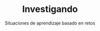---
title: "Investigando"
url: "/recursos-fisica-quimica/actividades-juegos/2eso-3eso/investigando"
subtitle: Situaciones de aprendizaje basado en retos
summary: "Situaciones de aprendizaje basado en retos."
breadcrumbs: ["recursos-fisica-quimica","actividades-juegos-2eso-3eso"]
tags:
- actividades
- 2º ESO
- 3º ESO
- actividad-científica
- materia
- movimiento
- fuerzas
- energía
- eXeLearning
categories:
- Física
- Química
weight: 1

# Optional external URL for project (replaces project detail page).
external_link: "https://cedec.intef.es/situaciones-de-aprendizaje-edia-para-fisica-y-quimica-en-2o-de-eso/"

image:
  preview_only: true

links:
- icon_pack: fas
  icon: external-link
  name: Infografía
  url: https://cedec.intef.es/wp-content/uploads/2023/01/esquema_investigando2.pdf
---
